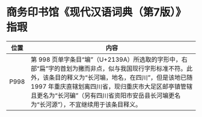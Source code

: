 # 商务印书馆《现代汉语词典（第7版）》指瑕

|位置|内容|
|-|-|
|P998|第 998 页单字条目“𡎚”（U+2139A）所选取的字形中，右部“扁”字的首划为撇而非点，似与我国现行字形标准不符。此外，该条目的释义为“长河𡎚，地名，在四川”，但是该地已随 1997 年重庆直辖划离四川省，现归重庆市大足区邮亭镇管辖且更名为“长河碥”（另有四川省资阳市安岳县长河𡎚更名为“长河源”），不宜继续用于该条目释义。|